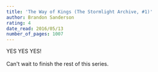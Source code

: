 ```yaml
---
title: 'The Way of Kings (The Stormlight Archive, #1)'
author: Brandon Sanderson
rating: 4
date_read: 2016/05/13
number_of_pages: 1007
---
```


YES YES YES!<br/><br/>Can't wait to finish the rest of this series.